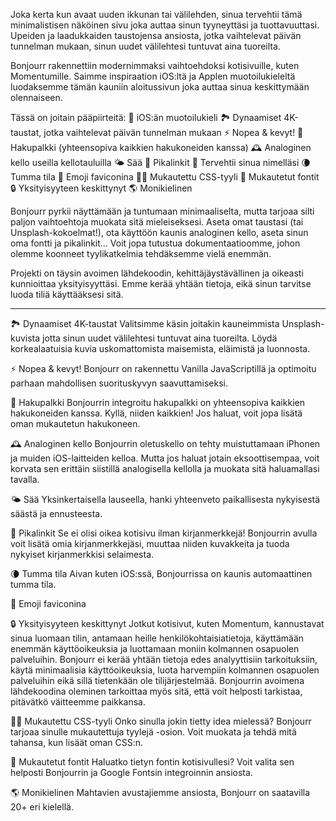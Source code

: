 Joka kerta kun avaat uuden ikkunan tai välilehden, sinua tervehtii tämä minimalistisen näköinen sivu joka auttaa sinun tyyneyttäsi ja tuottavuuttasi. Upeiden ja laadukkaiden taustojensa ansiosta, jotka vaihtelevat päivän tunnelman mukaan, sinun uudet välilehtesi tuntuvat aina tuoreilta.

Bonjourr rakennettiin modernimmaksi vaihtoehdoksi kotisivuille, kuten Momentumille. Saimme inspiraation iOS:ltä ja Applen muotoilukieleltä luodaksemme tämän kauniin aloitussivun joka auttaa sinua keskittymään olennaiseen.

Tässä on joitain pääpiirteitä:
🍏 iOS:än muotoilukieli
🏞 Dynaamiset 4K-taustat, jotka vaihtelevat päivän tunnelman mukaan
⚡️ Nopea & kevyt!
🔎 Hakupalkki (yhteensopiva kaikkien hakukoneiden kanssa)
🕰 Analoginen kello useilla kellotauluilla
🌤 Sää
🔗 Pikalinkit
👋 Tervehtii sinua nimelläsi
🌘 Tumma tila
🥖 Emoji faviconina
🧑‍💻 Mukautettu CSS-tyyli
📝 Mukautetut fontit
🔒 Yksityisyyteen keskittynyt
🌎 Monikielinen

Bonjourr pyrkii näyttämään ja tuntumaan minimaaliselta, mutta tarjoaa silti paljon vaihtoehtoja muokata sitä mieleiseksesi. Aseta omat taustasi (tai Unsplash-kokoelmat!), ota käyttöön kaunis analoginen kello, aseta sinun oma fontti ja pikalinkit... Voit jopa tutustua dokumentaatioomme, johon olemme koonneet tyylikatkelmia tehdäksemme vielä enemmän.

Projekti on täysin avoimen lähdekoodin, kehittäjäystävällinen ja oikeasti kunnioittaa yksityisyyttäsi. Emme kerää yhtään tietoja, eikä sinun tarvitse luoda tiliä käyttääksesi sitä.

---

🏞 Dynaamiset 4K-taustat
Valitsimme käsin joitakin kauneimmista Unsplash-kuvista jotta sinun uudet välilehtesi tuntuvat aina tuoreilta. Löydä korkealaatuisia kuvia uskomattomista maisemista, eläimistä ja luonnosta.

⚡️ Nopea & kevyt!
Bonjourr on rakennettu Vanilla JavaScriptillä ja optimoitu parhaan mahdollisen suorituskyvyn saavuttamiseksi.

🔎 Hakupalkki
Bonjourrin integroitu hakupalkki on yhteensopiva kaikkien hakukoneiden kanssa. Kyllä, niiden kaikkien! Jos haluat, voit jopa lisätä oman mukautetun hakukoneen.

🕰 Analoginen kello
Bonjourrin oletuskello on tehty muistuttamaan iPhonen ja muiden iOS-laitteiden kelloa. Mutta jos haluat jotain eksoottisempaa, voit korvata sen erittäin siistillä analogisella kellolla ja muokata sitä haluamallasi tavalla.

🌤 Sää
Yksinkertaisella lauseella, hanki yhteenveto paikallisesta nykyisestä säästä ja ennusteesta.

🔗 Pikalinkit
Se ei olisi oikea kotisivu ilman kirjanmerkkejä! Bonjourrin avulla voit lisätä omia kirjanmerkkejäsi, muuttaa niiden kuvakkeita ja tuoda nykyiset kirjanmerkkisi selaimesta.

🌘 Tumma tila
Aivan kuten iOS:ssä, Bonjourrissa on kaunis automaattinen tumma tila.

🥖 Emoji faviconina

🔒 Yksityisyyteen keskittynyt
Jotkut kotisivut, kuten Momentum, kannustavat sinua luomaan tilin, antamaan heille henkilökohtaisia ​​tietoja, käyttämään enemmän käyttöoikeuksia ja luottamaan moniin kolmannen osapuolen palveluihin. Bonjourr ei kerää yhtään tietoja edes analyyttisiin tarkoituksiin, käytä minimaalisia käyttöoikeuksia, luota harvempiin kolmannen osapuolen palveluihin eikä sillä tietenkään ole tilijärjestelmää. Bonjourrin avoimena lähdekoodina oleminen tarkoittaa myös sitä, että voit helposti tarkistaa, pitävätkö väitteemme paikkansa.

🧑‍💻 Mukautettu CSS-tyyli
Onko sinulla jokin tietty idea mielessä? Bonjourr tarjoaa sinulle mukautettuja tyylejä -osion. Voit muokata ja tehdä mitä tahansa, kun lisäät oman CSS:n.

📝 Mukautetut fontit
Haluatko tietyn fontin kotisivullesi? Voit valita sen helposti Bonjourrin ja Google Fontsin integroinnin ansiosta.

🌎 Monikielinen
Mahtavien avustajiemme ansiosta, Bonjourr on saatavilla 20+ eri kielellä.
